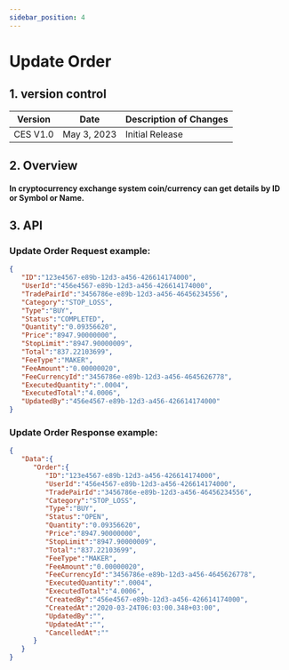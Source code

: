 ```yaml
---
sidebar_position: 4
---
```


# Update Order

## 1. version control

| Version  | Date        | Description of Changes |
| -------- | ----------- | ---------------------- |
| CES V1.0 | May 3, 2023 | Initial Release        |

## 2. Overview

#### In cryptocurrency exchange system coin/currency can get details by ID or Symbol or Name.


## 3. API

### Update Order Request example:

```json
{
   "ID":"123e4567-e89b-12d3-a456-426614174000",
   "UserId":"456e4567-e89b-12d3-a456-426614174000",
   "TradePairId":"3456786e-e89b-12d3-a456-46456234556",
   "Category":"STOP_LOSS",
   "Type":"BUY",
   "Status":"COMPLETED",
   "Quantity":"0.09356620",
   "Price":"8947.90000000",
   "StopLimit":"8947.90000009",
   "Total":"837.22103699",
   "FeeType":"MAKER",
   "FeeAmount":"0.00000020",
   "FeeCurrencyId":"3456786e-e89b-12d3-a456-4645626778",
   "ExecutedQuantity":".0004",
   "ExecutedTotal":"4.0006",
   "UpdatedBy":"456e4567-e89b-12d3-a456-426614174000"
}
```

###  Update Order Response example:

```json
{
   "Data":{
      "Order":{
         "ID":"123e4567-e89b-12d3-a456-426614174000",
         "UserId":"456e4567-e89b-12d3-a456-426614174000",
         "TradePairId":"3456786e-e89b-12d3-a456-46456234556",
         "Category":"STOP_LOSS",
         "Type":"BUY",
         "Status":"OPEN",
         "Quantity":"0.09356620",
         "Price":"8947.90000000",
         "StopLimit":"8947.90000009",
         "Total":"837.22103699",
         "FeeType":"MAKER",
         "FeeAmount":"0.00000020",
         "FeeCurrencyId":"3456786e-e89b-12d3-a456-4645626778",
         "ExecutedQuantity":".0004",
         "ExecutedTotal":"4.0006",
         "CreatedBy":"456e4567-e89b-12d3-a456-426614174000",
         "CreatedAt":"2020-03-24T06:03:00.348+03:00",
         "UpdatedBy":"",
         "UpdatedAt":"",
         "CancelledAt":""
      }
   }
}
```